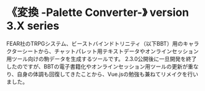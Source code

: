# 《変換 -Palette Converter-》 version 3.X series
FEAR社のTRPGシステム、ビーストバインドトリニティ（以下BBT）用のキャラクターシートから、チャットパレット用テキストデータやオンラインセッション用ツール向けの駒データを生成するツールです。
2.3.0公開後に一旦開発を終了したのですが、BBTの電子書籍化やオンラインセッション用ツールの更新が重なり、自身の体調も回復してきたことから、Vue.jsの勉強も兼ねてリメイクを行いました。
